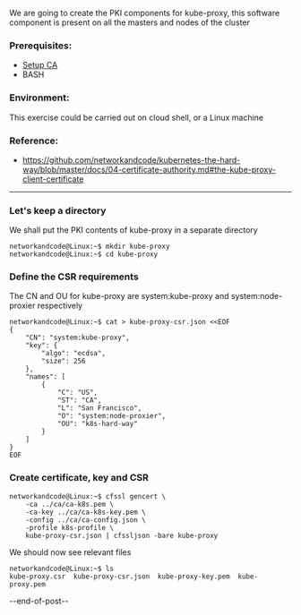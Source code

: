 We are going to create the PKI components for kube-proxy, this software component is present on all the masters and nodes of the cluster

### Prerequisites:
- [Setup CA](setupCa.md)
- BASH

### Environment:
This exercise could be carried out on cloud shell, or a Linux machine 

### Reference:
- https://github.com/networkandcode/kubernetes-the-hard-way/blob/master/docs/04-certificate-authority.md#the-kube-proxy-client-certificate

---

### Let's keep a directory

We shall put the PKI contents of kube-proxy in a separate directory
```
networkandcode@Linux:~$ mkdir kube-proxy
networkandcode@Linux:~$ cd kube-proxy
```

### Define the CSR requirements
The CN and OU for kube-proxy are system:kube-proxy and system:node-proxier respectively
```
networkandcode@Linux:~$ cat > kube-proxy-csr.json <<EOF
{
    "CN": "system:kube-proxy",
    "key": {
        "algo": "ecdsa",
        "size": 256
    },
    "names": [
        {
            "C": "US",
            "ST": "CA",
            "L": "San Francisco",
            "O": "system:node-proxier",
            "OU": "k8s-hard-way"
        }
    ]
}
EOF
```

### Create certificate, key and CSR
```
networkandcode@Linux:~$ cfssl gencert \
    -ca ../ca/ca-k8s.pem \
    -ca-key ../ca/ca-k8s-key.pem \
    -config ../ca/ca-config.json \
    -profile k8s-profile \
    kube-proxy-csr.json | cfssljson -bare kube-proxy
```

We should now see relevant files
```
networkandcode@Linux:~$ ls
kube-proxy.csr  kube-proxy-csr.json  kube-proxy-key.pem  kube-proxy.pem
```
--end-of-post--
